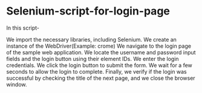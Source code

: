 # Selenium-script-for-login-page

In this script-

We import the necessary libraries, including Selenium.
We create an instance of the WebDriver(Example: crome)
We navigate to the login page of the sample web application.
We locate the username and password input fields and the login button using their element IDs.
We enter the login credentials.
We click the login button to submit the form.
We wait for a few seconds to allow the login to complete.
Finally, we verify if the login was successful by checking the title of the next page, and we close the browser window.
